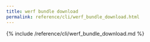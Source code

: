 ```yaml
---
title: werf bundle download
permalink: reference/cli/werf_bundle_download.html
---
```


{% include /reference/cli/werf_bundle_download.md %}
